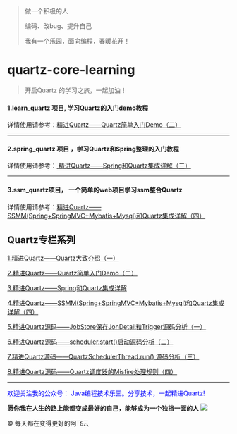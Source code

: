 > 做一个积极的人 
>
> 编码、改bug、提升自己
>
> 我有一个乐园，面向编程，春暖花开！



# quartz-core-learning

> 开启Quartz 的学习之旅，一起加油！

 


<h4>1.learn_quartz 项目,  学习Quartz的入门demo教程</h4>
详情使用请参考：<a href="http://blog.csdn.net/u010648555/article/details/54863394" target="_blank">精进Quartz——Quartz简单入门Demo（二）</a>

----------

<h4>2.spring_quartz 项目 ，学习Quartz和Spring整理的入门教程</h4>
详情使用请参考：<a href="http://blog.csdn.net/u010648555/article/details/54891264" target="_blank"> 精进Quartz——Spring和Quartz集成详解（三）</a>

----------
<h4>3.ssm_quartz项目，	一个简单的web项目学习ssm整合Quartz</h4>
详情使用请参考：<a href="http://blog.csdn.net/u010648555/article/details/60767633" target="_blank">精进Quartz——SSMM(Spring+SpringMVC+Mybatis+Mysql)和Quartz集成详解（四）</a>



## Quartz专栏系列
[1.精进Quartz——Quartz大致介绍（一）](http://blog.csdn.net/u010648555/article/details/54863144)  

[2.精进Quartz——Quartz简单入门Demo（二）](http://blog.csdn.net/u010648555/article/details/54863394)  

[3.精进Quartz——Spring和Quartz集成详解](http://blog.csdn.net/u010648555/article/details/54891264)  

[4.精进Quartz——SSMM(Spring+SpringMVC+Mybatis+Mysql)和Quartz集成详解（四）](http://blog.csdn.net/u010648555/article/details/60767633)  

[5.精进Quartz源码——JobStore保存JonDetail和Trigger源码分析（一）](http://blog.csdn.net/u010648555/article/details/53643043)  

[6.精进Quartz源码——scheduler.start()启动源码分析（二）](http://blog.csdn.net/u010648555/article/details/53520314)  

[7.精进Quartz源码——QuartzSchedulerThread.run() 源码分析（三）](http://blog.csdn.net/u010648555/article/details/53525041)  

[8.精进Quartz源码——Quartz调度器的Misfire处理规则（四）](http://blog.csdn.net/u010648555/article/details/53672738)  



----------



<font color='blue'>欢迎关注我的公众号： Java编程技术乐园。分享技术，一起精进Quartz! </font>

**愿你我在人生的路上能都变成最好的自己，能够成为一个独挡一面的人**
![](http://dufyun.gitee.io/images_bed/images/life/qrcode_javaCoder.png)

&copy; 每天都在变得更好的阿飞云